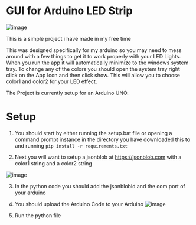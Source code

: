 # GUI for Arduino LED Strip


![image](https://github.com/IceyFL/GUI-for-Arduino-LED-Strip/assets/82657910/42585fd4-38b8-431d-bba3-b27e22bf1fbb)

This is a simple project i have made in my free time

This was designed specifically for my arduino so you may need to mess around with a few things to get it to work properly with your LED Lights.
When you run the app it will automatically minimize to the windows system tray. To change any of the colors you should open the system tray right click on the App Icon and then click show. This will allow you to choose color1 and color2 for your LED effect.

The Project is currently setup for an Arduino UNO.


# Setup


1. You should start by either running the setup.bat file or opening a command prompt instance in the directory you have downloaded this to and running ```pip install -r requirements.txt```

2. Next you will want to setup a jsonblob at https://jsonblob.com with a color1 string and a color2 string

![image](https://github.com/IceyFL/GUI-for-Arduino-LED-Strip/assets/82657910/016b181b-a7af-4b2f-bdea-8760b6694e52)



3. In the python code you should add the jsonblobid and the com port of your arduino

4. You should upload the Arduino Code to your Arduino
![image](https://github.com/IceyFL/GUI-for-Arduino-LED-Strip/assets/82657910/afe696b3-3722-4397-8c84-a841dd54bbaf)


5. Run the python file
